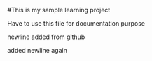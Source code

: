 #This is my sample learning project

Have to use this file for documentation purpose

newline added from github

added newline again
